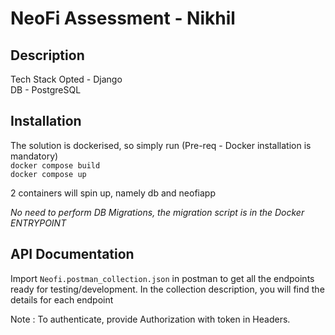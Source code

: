 # NeoFi Assessment - Nikhil

## Description
Tech Stack Opted - Django <br>
DB - PostgreSQL

## Installation
The solution is dockerised, so simply run (Pre-req - Docker installation is mandatory) <br>
`docker compose build` <br>
`docker compose up`

2 containers will spin up, namely db and neofiapp

*No need to perform DB Migrations, the migration script is in the Docker ENTRYPOINT*

## API Documentation

Import `Neofi.postman_collection.json` in postman to get all the endpoints ready for testing/development. 
In the collection description, you will find the details for each endpoint

Note : To authenticate, provide Authorization with token in Headers.
